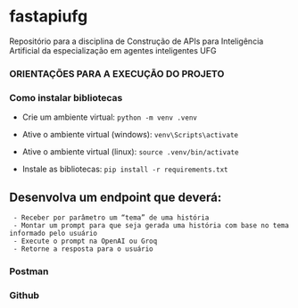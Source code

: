 # fastapiufg
Repositório para a disciplina de Construção de APIs para Inteligência Artificial da especialização em agentes inteligentes UFG

### ORIENTAÇÕES PARA A EXECUÇÃO DO PROJETO

### Como instalar bibliotecas
 - Crie um ambiente virtual: `python -m venv .venv`

 - Ative o ambiente virtual (windows): `venv\Scripts\activate`
 - Ative o ambiente virtual (linux): `source .venv/bin/activate`

 - Instale as bibliotecas: `pip install -r requirements.txt`


## Desenvolva um endpoint que deverá:
     - Receber por parâmetro um “tema” de uma história
     - Montar um prompt para que seja gerada uma história com base no tema informado pelo usuário
     - Execute o prompt na OpenAI ou Groq
     - Retorne a resposta para o usuário
### Postman
### Github


